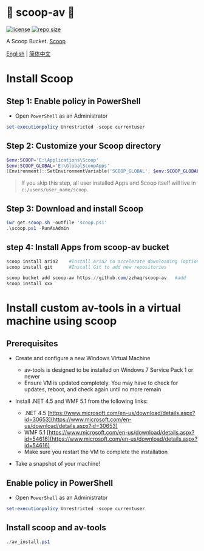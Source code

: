 # 🍨 scoop-av 🍨

[![license](https://img.shields.io/github/license/zzhaq/scoop-av)](https://img.shields.io/github/license/zzhaq/scoop-av)
[![repo size](https://img.shields.io/github/repo-size/zzhaq/scoop-av)](https://img.shields.io/github/repo-size/zzhaq/scoop-av)

A Scoop Bucket. [Scoop](https://github.com/ScoopInstaller/Scoop)

<p align="left">
<a href="README.md">English</a> |
<a href="README-CN.md">简体中文</a>
</p>

# Install Scoop

## Step 1: Enable policy in PowerShell

* Open `PowerShell` as an Administrator
  
```powershell
set-executionpolicy Unrestricted -scope currentuser
```

## Step 2: Customize your Scoop directory

```powershell
$env:SCOOP='E:\Applications\Scoop'
$env:SCOOP_GLOBAL='E:\GlobalScoopApps'
[Environment]::SetEnvironmentVariable('SCOOP_GLOBAL', $env:SCOOP_GLOBAL, 'Machine')
```

> If you skip this step, all user installed Apps and Scoop itself will live in `c:/users/user_name/scoop`.

## Step 3: Download and install Scoop

```powershell
iwr get.scoop.sh -outfile 'scoop.ps1'
.\scoop.ps1 -RunAsAdmin
```

## step 4: Install Apps from scoop-av bucket

```powershell
scoop install aria2    #Install Aria2 to accelerate downloading (optional)
scoop install git      #Install Git to add new repositories

scoop bucket add scoop-av https://github.com/zzhaq/scoop-av   #add
scoop install xxx
```

# Install custom av-tools in a virtual machine using scoop

## Prerequisites

* Create and configure a new Windows Virtual Machine
  * av-tools is designed to be installed on Windows 7 Service Pack 1 or newer
  * Ensure VM is updated completely. You may have to check for updates, reboot, and check again until no more remain
  
* Install .NET 4.5 and WMF 5.1 from the following links:
  * .NET 4.5 [https://www.microsoft.com/en-us/download/details.aspx?id=30653](https://www.microsoft.com/en-us/download/details.aspx?id=30653)
  * WMF 5.1  [https://www.microsoft.com/en-us/download/details.aspx?id=54616](https://www.microsoft.com/en-us/download/details.aspx?id=54616)
  * Make sure you restart the VM to complete the installation
* Take a snapshot of your machine!

## Enable policy in PowerShell

* Open `PowerShell` as an Administrator
  
```powershell
set-executionpolicy Unrestricted -scope currentuser
```

## Install scoop and av-tools

```powershell
./av_install.ps1
```
